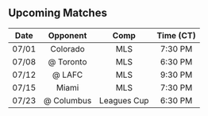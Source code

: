 ## Upcoming Matches
Date|Opponent|Comp|Time (CT)
:-:|:-:|:-:|:-:
07/01|Colorado|MLS|7:30 PM 
07/08|@ Toronto|MLS|6:30 PM 
07/12|@ LAFC|MLS|9:30 PM 
07/15|Miami|MLS|7:30 PM 
07/23|@ Columbus|Leagues Cup|6:30 PM 
